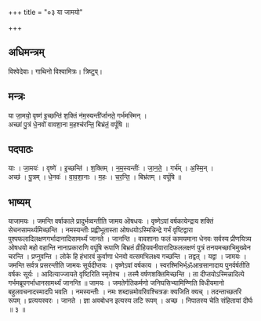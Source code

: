 +++
title = "०३ या जामयो"

+++
## अधिमन्त्रम्
विश्वेदेवाः। गाथिनो विश्वामित्रः। त्रिष्टुप्।

## मन्त्रः
या जा॒मयो॒ वृष्ण॑ इ॒च्छन्ति॑ श॒क्तिं न॑म॒स्यन्ती॑र्जानते॒ गर्भ॑मस्मिन् ।  
अच्छा॑ पु॒त्रं धे॒नवो॑ वावशा॒ना म॒हश्च॑रन्ति॒ बिभ्र॑तं॒ वपूं॑षि ॥

## पदपाठः
याः । जा॒मयः॑ । वृष्णे॑ । इ॒च्छन्ति॑ । श॒क्तिम् । न॒म॒स्यन्तीः॑ । जा॒न॒ते॒ । गर्भ॑म् । अ॒स्मि॒न् ।  
अच्छ॑ । पु॒त्रम् । धे॒नवः॑ । वा॒व॒शा॒नाः । म॒हः । च॒र॒न्ति॒ । बिभ्र॑तम् । वपूं॑षि ॥

## भाष्यम्
याजामयः । जमन्ति वर्षाकाले प्रादुर्भव्वन्तीति जामय ऒषधयः । वृष्णेऽपां वर्षकायेन्द्राय शक्तिं सेचनसामर्थ्यमिच्छन्ति । नमस्यन्तीः प्रह्वीभूतास्ता ओषधयोऽस्मिन्निन्द्रे गर्भं वृष्टिद्वारा पुश्पफलादिलक्षणगर्भादानादिसामर्थ्यं जानते । जानन्ति । वावशानाः फलं कामयमाना धेनवः सर्वस्य प्रीणयित्र्य ओषधयो महो वहान्ति नानाप्रकाराणि वपूंषि रूपाणि बिभ्रतं व्रीहियवनीवारादिफललक्षणं पुत्रं तनयमच्छाभिमुख्येन चरन्ति । प्रप्नुवन्ति । लोके हि हंभारवं कुर्वाणा धेनवो वत्समभिलक्ष्य गच्छन्ति । तद्वत् । यद्वा । जामयः । जमन्ति सर्वत्र प्रसरन्तीति जामयः सूर्यदीप्तयः । वृष्णेऽपां वर्षकाय । स्वरश्मिभिर्भ्ॐआन्रसानादाय पुनर्वर्षतीति वर्षकः सूर्यः । आदित्याज्जायते वृष्टिरिति स्मृतेश्च । तस्मै वर्षणशक्तिमिच्छन्ति । ता दीप्तयोऽस्मिन्नादित्ये गर्भमब्रूपगर्भाधानसामर्थ्यं जानन्ति ॥ जामयः । जमतेर्गतिकर्मणो जनिघसिभ्यामिण्णिति विधीयमानो बहुलवचनादस्मादपि भवति । नमस्यन्तीः । नमः शब्दान्नमोवरिवश्चित्रङः क्यजिति क्यच् । तदन्ताच्छतरि रूपम् । प्रत्ययस्वरः । जानते । ज्ञा अवबोधन इत्यस्य लटि रूपम् । अच्छ । निपातस्य चेति संहितायां दीर्घः ॥ ३ ॥